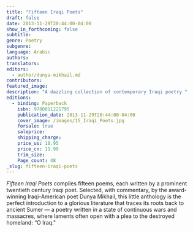 ```yaml
---
title: "Fifteen Iraqi Poets"
draft: false
date: 2013-11-29T20:44:00-04:00
show_in_forthcoming: false
subtitle:
genre: Poetry
subgenre:
language: Arabic
authors:
translators:
editors:
  - author/dunya-mikhail.md
contributors:
featured_image:
description: "A dazzling collection of contemporary Iraqi poetry "
editions:
  - binding: Paperback
    isbn: 9780811221795
    publication_date: 2013-11-29T20:44:00-04:00
    cover_image: /images/15_Iraqi_Poets.jpg
    forsale: true
    saleprice:
    shipping_charge:
    price_us: 10.95
    price_cn: 11.99
    trim_size:
    Page_count: 48
_slug: fifteen-iraqi-poets
---
```


_Fifteen Iraqi Poets_ compiles fifteen poems, each written by a prominent twentieth century Iraqi poet. Selected, with commentary, by the award-winning Iraqi-American poet Dunya Mikhail, this little anthology is the perfect introduction to a glorious literature that traces its roots back to ancient Sumer — a poetry written in a state of continuous wars and massacres, where laments often open with a plea to the destroyed homeland: “O Iraq."

